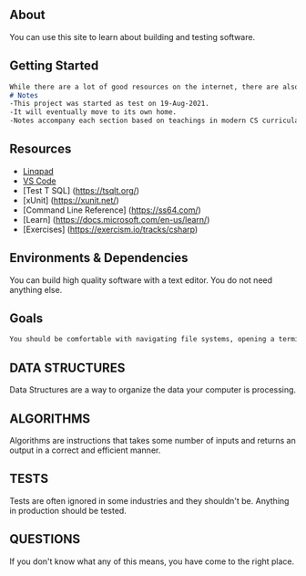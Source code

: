 ## About

You can use this site to learn about building and testing software.

## Getting Started
```markdown
While there are a lot of good resources on the internet, there are also a lot of bad resources on the internet.  This site is intended to make sure you do it correctly.
# Notes
-This project was started as test on 19-Aug-2021.  
-It will eventually move to its own home.
-Notes accompany each section based on teachings in modern CS curricula.  You can pay for a degree but you probably don't have to.
```
## Resources
- [Linqpad](https://www.linqpad.net/)
- [VS Code](https://code.visualstudio.com/)
- [Test T SQL] (https://tsqlt.org/)
- [xUnit] (https://xunit.net/)
- [Command Line Reference] (https://ss64.com/)
- [Learn] (https://docs.microsoft.com/en-us/learn/)
- [Exercises] (https://exercism.io/tracks/csharp)


## Environments & Dependencies
You can build high quality software with a text editor.  You do not need anything else.

## Goals
```markdown
You should be comfortable with navigating file systems, opening a terminal, and writing some code.  This is intended to get your hands dirty. 

```
## DATA STRUCTURES
Data Structures are a way to organize the data your computer is processing.
## ALGORITHMS
Algorithms are instructions that takes some number of inputs and returns an output in a correct and efficient manner.
## TESTS
Tests are often ignored in some industries and they shouldn't be.  Anything in production should be tested.
## QUESTIONS
If you don't know what any of this means, you have come to the right place.  


